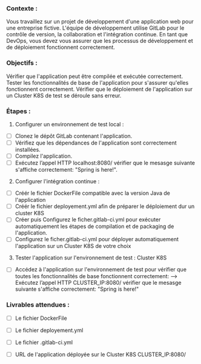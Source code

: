 
### Contexte :
Vous travaillez sur un projet de développement d'une application web pour une entreprise fictive. L'équipe de développement utilise GitLab pour le contrôle de version, la collaboration et l'intégration continue. En tant que DevOps, vous devez vous assurer que les processus de développement et de déploiement fonctionnent correctement.

### Objectifs :

Vérifier que l'application peut être compilée et exécutée correctement.
Tester les fonctionnalités de base de l'application pour s'assurer qu'elles fonctionnent correctement.
Vérifier que le déploiement de l'application sur un Cluster K8S de test se déroule sans erreur.

### Étapes :


1. Configurer un environnement de test local :

- [ ] Clonez le dépôt GitLab contenant l'application.
- [ ] Vérifiez que les dépendances de l'application sont correctement installées.
- [ ] Compilez l'application.
- [ ] Exécutez l’appel HTTP localhost:8080/ vérifier que le mesasge suivante s'affiche correctement: "Spring is here!".

2. Configurer l'intégration continue :

- [ ] Créér le fichier DockerFile compatible avec la version Java de l'application
- [ ] Créér le fichier deployement.yml afin de préparer le déploiement dur un cluster K8S
- [ ] Créer puis Configurez le ficher.gitlab-ci.yml pour exécuter automatiquement les étapes de compilation et de packaging de l'application.
- [ ] Configurez le ficher.gitlab-ci.yml pour déployer automatiquement l'application sur un Cluster K8S de votre choix

3. Tester l'application sur l'environnement de test : Cluster K8S

- [ ] Accédez à l'application sur l'environnement de test pour vérifier que toutes les fonctionnalités de base fonctionnent correctement: 
    --> Exécutez l’appel HTTP CLUSTER_IP:8080/ vérifier que le mesasge suivante s'affiche correctement: "Spring is here!"


### Livrables attendues :

- [ ] Le fichier DockerFile 

- [ ] Le fichier deployement.yml 

- [ ] Le fichier .gitlab-ci.yml

- [ ] URL de l'application déployée sur le Cluster K8S CLUSTER_IP:8080/ 
